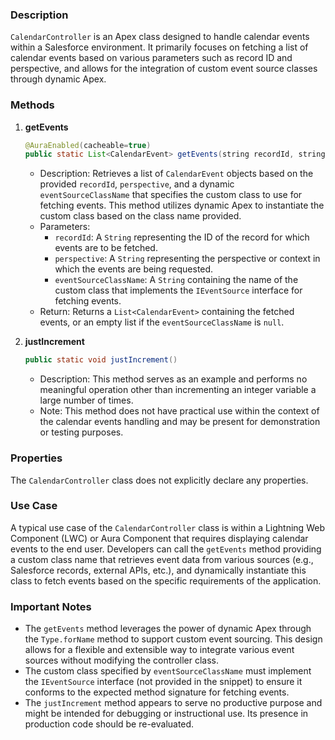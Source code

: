### Description
`CalendarController` is an Apex class designed to handle calendar events within a Salesforce environment. It primarily focuses on fetching a list of calendar events based on various parameters such as record ID and perspective, and allows for the integration of custom event source classes through dynamic Apex.

### Methods

1. **getEvents**
   ```java
   @AuraEnabled(cacheable=true)
   public static List<CalendarEvent> getEvents(string recordId, string perspective, string eventSourceClassName)
   ```
   - Description: Retrieves a list of `CalendarEvent` objects based on the provided `recordId`, `perspective`, and a dynamic `eventSourceClassName` that specifies the custom class to use for fetching events. This method utilizes dynamic Apex to instantiate the custom class based on the class name provided.
   - Parameters:
     - `recordId`: A `String` representing the ID of the record for which events are to be fetched.
     - `perspective`: A `String` representing the perspective or context in which the events are being requested.
     - `eventSourceClassName`: A `String` containing the name of the custom class that implements the `IEventSource` interface for fetching events.
   - Return: Returns a `List<CalendarEvent>` containing the fetched events, or an empty list if the `eventSourceClassName` is `null`.

2. **justIncrement**
   ```java
   public static void justIncrement()
   ```
   - Description: This method serves as an example and performs no meaningful operation other than incrementing an integer variable a large number of times.
   - Note: This method does not have practical use within the context of the calendar events handling and may be present for demonstration or testing purposes.

### Properties
The `CalendarController` class does not explicitly declare any properties. 

### Use Case
A typical use case of the `CalendarController` class is within a Lightning Web Component (LWC) or Aura Component that requires displaying calendar events to the end user. Developers can call the `getEvents` method providing a custom class name that retrieves event data from various sources (e.g., Salesforce records, external APIs, etc.), and dynamically instantiate this class to fetch events based on the specific requirements of the application.

### Important Notes
- The `getEvents` method leverages the power of dynamic Apex through the `Type.forName` method to support custom event sourcing. This design allows for a flexible and extensible way to integrate various event sources without modifying the controller class.
- The custom class specified by `eventSourceClassName` must implement the `IEventSource` interface (not provided in the snippet) to ensure it conforms to the expected method signature for fetching events.
- The `justIncrement` method appears to serve no productive purpose and might be intended for debugging or instructional use. Its presence in production code should be re-evaluated.